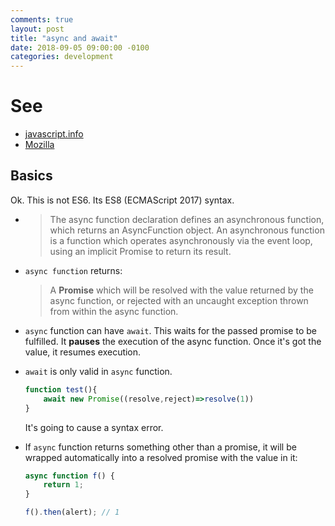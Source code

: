 ```yaml
---
comments: true
layout: post
title: "async and await"
date: 2018-09-05 09:00:00 -0100
categories: development
---
```

# See
* [javascript.info](https://javascript.info/async-await)
* [Mozilla](https://developer.mozilla.org/en-US/docs/Web/JavaScript/Reference/Statements/async_function)

## Basics
Ok. This is not ES6. Its ES8 (ECMAScript 2017) syntax. 
* > The async function declaration defines an asynchronous function, which returns an AsyncFunction object. An asynchronous function is a function which operates asynchronously via the event loop, using an implicit Promise to return its result.

* `async function` returns: 
    > A **Promise** which will be resolved with the value returned by the async function, or rejected with an uncaught exception thrown from within the async function.
* `async` function can have `await`. This waits for the passed promise to be fulfilled. It **pauses** the execution of the async function. Once it's got the value, it resumes execution.
* `await` is only valid in `async` function. 
    ```javascript
    function test(){
        await new Promise((resolve,reject)=>resolve(1))
    }
    ```
    It's going to cause a syntax error.
* If `async` function returns something other than a promise, it will be wrapped automatically into a resolved promise with the value in it:
    ```javascript
    async function f() {
        return 1;
    }

    f().then(alert); // 1
    ```